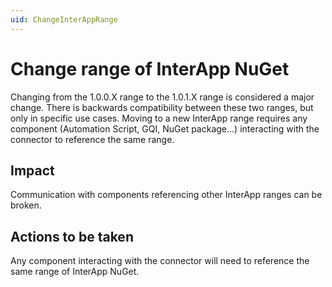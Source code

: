 ```yaml
---
uid: ChangeInterAppRange
---
```


# Change range of InterApp NuGet

Changing from the 1.0.0.X range to the 1.0.1.X range is considered a major change. There is backwards compatibility between these two ranges, but only in specific use cases. Moving to a new InterApp range requires any component (Automation Script, GQI, NuGet package...) interacting with the connector to reference the same range.

## Impact

Communication with components referencing other InterApp ranges can be broken.

## Actions to be taken

Any component interacting with the connector will need to reference the same range of InterApp NuGet.
